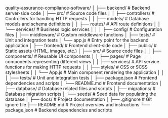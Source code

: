 quality-assurance-compliance-software/
│
├── backend/                 # Backend server-side code
│   ├── src/                 # Source code files
│   │   ├── controllers/     # Controllers for handling HTTP requests
│   │   ├── models/          # Database models and schema definitions
│   │   ├── routes/          # API route definitions
│   │   └── services/        # Business logic services
│   │
│   ├── config/              # Configuration files
│   ├── middleware/          # Custom middleware functions
│   ├── tests/               # Unit and integration tests
│   └── app.js               # Entry point for the backend application
│
├── frontend/                # Frontend client-side code
│   ├── public/              # Static assets (HTML, images, etc.)
│   ├── src/                 # Source code files
│   │   ├── components/      # Reusable UI components
│   │   ├── pages/           # Page components representing different views
│   │   ├── services/        # API service functions for making HTTP requests
│   │   ├── styles/          # CSS or SCSS stylesheets
│   │   └── App.js           # Main component rendering the application
│   │
│   ├── tests/               # Unit and integration tests
│   ├── package.json         # Frontend dependencies and scripts
│   └── README.md            # Frontend documentation
│
├── database/                # Database related files and scripts
│   ├── migrations/          # Database migration scripts
│   └── seeds/               # Seed data for populating the database
│
├── docs/                    # Project documentation
│
├── .gitignore               # Git ignore file
├── README.md                # Project overview and instructions
└── package.json             # Backend dependencies and scripts

